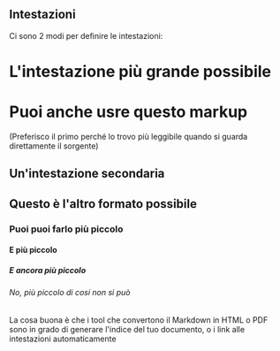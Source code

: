 Intestazioni
------------

Ci sono 2 modi per definire le intestazioni:

L'intestazione più grande possibile
===================================

# Puoi anche usre questo markup

(Preferisco il primo perché lo trovo più leggibile quando si guarda direttamente il sorgente)
 
Un'intestazione secondaria
--------------------------
 
## Questo è l'altro formato possibile

### Puoi puoi farlo più piccolo

#### E più piccolo

##### E ancora più piccolo

###### No, più piccolo di cosi non si può

La cosa buona è che i tool che convertono il Markdown in HTML o PDF sono in grado di generare l'indice del tuo documento, o i link alle intestazioni automaticamente

